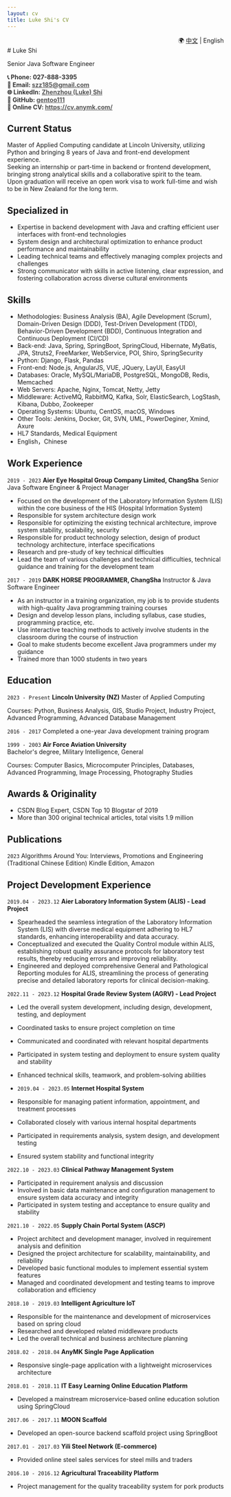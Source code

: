 ```yaml
---
layout: cv
title: Luke Shi's CV
---
```

<div style="text-align: right;">
  🌍&nbsp;<a href="http://cvc.anymk.com/">中文</a> | English
</div>
# Luke Shi

Senior Java Software Engineer

<div id="webaddress" style="font-weight: bold; font-size: 14px; color: #333;">
  📞 Phone: 027-888-3395<br>
  📧 Email: <a href="mailto:szz185@gmail.com" style="color: #555;">szz185@gmail.com</a><br>
  🌐 LinkedIn: <a href="https://www.linkedin.com/in/zhenzhou-shi-0a547b29b/" style="color: #555;">Zhenzhou (Luke) Shi</a><br>
  🐙 GitHub: <a href="https://github.com/gentoo111" style="color: #555;">gentoo111</a><br>
  📄 Online CV: <a href="https://cv.anymk.com/" style="color: #555;">https://cv.anymk.com/</a>
</div>

<!-- 
    <h4>Dream:</h4> 
    Living by the sea,
    Lost in contemplation,
    With our beloved family and dog.
-->
## Current Status
Master of Applied Computing candidate at Lincoln University, utilizing Python and bringing 8 years of Java and front-end development experience.  
Seeking an internship or part-time in backend or frontend development, bringing strong analytical skills and a collaborative spirit to the team.  
Upon graduation will receive an open work visa to work full-time and wish to be in New Zealand for the long term.

## Specialized in
- Expertise in backend development with Java and crafting efficient user interfaces with front-end technologies
- System design and architectural optimization to enhance product performance and maintainability
- Leading technical teams and effectively managing complex projects and challenges
- Strong communicator with skills in active listening, clear expression, and fostering collaboration across diverse cultural environments

## Skills
- Methodologies: Business Analysis (BA), Agile Development (Scrum), Domain-Driven Design (DDD), Test-Driven Development (TDD), Behavior-Driven Development (BDD), Continuous Integration and Continuous Deployment (CI/CD)
- Back-end: Java, Spring, SpringBoot, SpringCloud, Hibernate, MyBatis, JPA, Struts2, FreeMarker, WebService, POI, Shiro, SpringSecurity
- Python: Django, Flask, Pandas
- Front-end: Node.js, AngularJS, VUE, JQuery, LayUI, EasyUI
- Databases: Oracle, MySQL/MariaDB, PostgreSQL, MongoDB, Redis, Memcached
- Web Servers: Apache, Nginx, Tomcat, Netty, Jetty
- Middleware: ActiveMQ, RabbitMQ, Kafka, Solr, ElasticSearch, LogStash, Kibana, Dubbo, Zookeeper
- Operating Systems: Ubuntu, CentOS, macOS, Windows
- Other Tools: Jenkins, Docker, Git, SVN, UML, PowerDeginer, Xmind, Axure
- HL7 Standards, Medical Equipment
- English，Chinese

## Work Experience

`2019 - 2023`
__Aier Eye Hospital Group Company Limited, ChangSha__
Senior Java Software Engineer & Project Manager
- Focused on the development of the Laboratory Information System (LIS) within the core business of the HIS (Hospital Information System)
- Responsible for system architecture design work
- Responsible for optimizing the existing technical architecture, improve system stability, scalability, security
- Responsible for product technology selection, design of product technology architecture, interface specifications
- Research and pre-study of key technical difficulties
- Lead the team of various challenges and technical difficulties, technical guidance and training for the development team

`2017 - 2019`
__DARK HORSE PROGRAMMER, ChangSha__
Instructor & Java Software Engineer
- As an instructor in a training organization, my job is to provide students with high-quality Java programming training courses
- Design and develop lesson plans, including syllabus, case studies, programming practice, etc.
- Use interactive teaching methods to actively involve students in the classroom during the course of instruction
- Goal to make students become excellent Java programmers under my guidance
- Trained more than 1000 students in two years

## Education

`2023 - Present`
__Lincoln University (NZ)__
Master of Applied Computing

Courses: Python, Business Analysis, GIS, Studio Project, Industry Project, Advanced Programming, Advanced Database Management

`2016 - 2017`
Completed a one-year Java development training program

`1999 - 2003`
**Air Force Aviation University**  
Bachelor's degree, Military Intelligence, General

Courses: Computer Basics, Microcomputer Principles, Databases, Advanced Programming, Image Processing, Photography Studies

## Awards & Originality

- CSDN Blog Expert, CSDN Top 10 Blogstar of 2019
- More than 300 original technical articles, total visits 1.9 million

## Publications

`2023`
Algorithms Around You: Interviews, Promotions and Engineering (Traditional Chinese Edition) Kindle Edition, Amazon

## Project Development Experience

`2019.04 - 2023.12`
__Aier Laboratory Information System (ALIS) - Lead Project__
- Spearheaded the seamless integration of the Laboratory Information System (LIS) with diverse medical equipment adhering to HL7 standards, enhancing interoperability and data accuracy.
- Conceptualized and executed the Quality Control module within ALIS, establishing robust quality assurance protocols for laboratory test results, thereby reducing errors and improving reliability.
- Engineered and deployed comprehensive General and Pathological Reporting modules for ALIS, streamlining the process of generating precise and detailed laboratory reports for clinical decision-making.

`2022.11 - 2023.12`
__Hospital Grade Review System (AGRV) - Lead Project__
- Led the overall system development, including design, development, testing, and deployment
- Coordinated tasks to ensure project completion on time
- Communicated and coordinated with relevant hospital departments
- Participated in system testing and deployment to ensure system quality and stability
- Enhanced technical skills, teamwork, and problem-solving abilities

- `2019.04 - 2023.05`
  __Internet Hospital System__
- Responsible for managing patient information, appointment, and treatment processes
- Collaborated closely with various internal hospital departments
- Participated in requirements analysis, system design, and development testing
- Ensured system stability and functional integrity

`2022.10 - 2023.03`
__Clinical Pathway Management System__
- Participated in requirement analysis and discussion
- Involved in basic data maintenance and configuration management to ensure system data accuracy and integrity
- Participated in system testing and acceptance to ensure quality and stability

`2021.10 - 2022.05`
__Supply Chain Portal System (ASCP)__
- Project architect and development manager, involved in requirement analysis and definition
- Designed the project architecture for scalability, maintainability, and reliability
- Developed basic functional modules to implement essential system features
- Managed and coordinated development and testing teams to improve collaboration and efficiency

`2018.10 - 2019.03`
__Intelligent Agriculture IoT__
- Responsible for the maintenance and development of microservices based on spring cloud
- Researched and developed related middleware products
- Led the overall technical and business architecture planning

`2018.02 - 2018.04`
__AnyMK Single Page Application__
- Responsive single-page application with a lightweight microservices architecture

`2018.01 - 2018.11`
__IT Easy Learning Online Education Platform__
- Developed a mainstream microservice-based online education solution using SpringCloud

`2017.06 - 2017.11`
__MOON Scaffold__
- Developed an open-source backend scaffold project using SpringBoot

`2017.01 - 2017.03`
__Yili Steel Network (E-commerce)__
- Provided online steel sales services for steel mills and traders

`2016.10 - 2016.12`
__Agricultural Traceability Platform__
- Project management for the quality traceability system for pork products

<!-- ### Footer

Last updated: January 2024 -->
